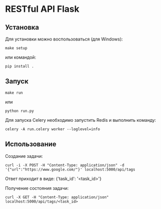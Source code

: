 # RESTful API Flask

## Установка

Для установки можно воспользоваться (для Windows):
```
make setup
```

или командой:
```
pip install .
```

## Запуск

```
make run
```
или
```
python run.py
```

Для запуска Celery необходимо запустить Redis и выполнить команду:
```
celery -A run.celery worker --loglevel=info
```

## Использование
Создание задачи:
```
curl -i -X POST -H "Content-Type: application/json" -d '{"url":"https://www.google.com/"}' localhost:5000/api/tags
```
Ответ приходит в виде: {'task_id': '<task_id>'}

Получение состояния задачи:
```
curl -X GET -H "Content-Type: application/json" localhost:5000/api/tags/<task_id>
```
